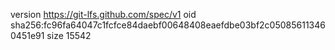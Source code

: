 version https://git-lfs.github.com/spec/v1
oid sha256:fc96fa64047c1fcfce84daebf00648408eaefdbe03bf2c050856113460451e91
size 15542
